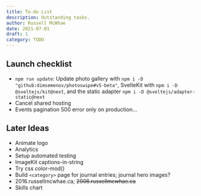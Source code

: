 ```yaml
---
title: To-do List
description: Outstanding tasks.
author: Russell McWhae
date: 2021-07-01
draft: 1
category: TODO
---
```


## Launch checklist

-   `npm run update`: Update photo gallery with `npm i -D "github:dimsemenov/photoswipe#v5-beta"`, SvelteKit with `npm i -D @sveltejs/kit@next`, and the static adapter `npm i -D @sveltejs/adapter-static@next`
-   Cancel shared hosting
-   Events pagination 500 error only on production…

## Later Ideas

-   Animate logo
-   Analytics
-   Setup automated testing
-   ImageKit captions-in-string
-   Try css color-mod()
-   Build `<category>` page for journal entries; journal hero images?
-   2016.russellmcwhae.ca; ~~2006.russellmcwhae.ca~~
-   Skills chart
